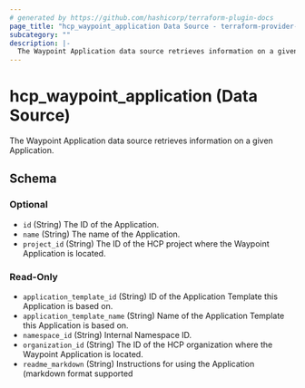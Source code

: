 ```yaml
---
# generated by https://github.com/hashicorp/terraform-plugin-docs
page_title: "hcp_waypoint_application Data Source - terraform-provider-hcp"
subcategory: ""
description: |-
  The Waypoint Application data source retrieves information on a given Application.
---
```


# hcp_waypoint_application (Data Source)

The Waypoint Application data source retrieves information on a given Application.



<!-- schema generated by tfplugindocs -->
## Schema

### Optional

- `id` (String) The ID of the Application.
- `name` (String) The name of the Application.
- `project_id` (String) The ID of the HCP project where the Waypoint Application is located.

### Read-Only

- `application_template_id` (String) ID of the Application Template this Application is based on.
- `application_template_name` (String) Name of the Application Template this Application is based on.
- `namespace_id` (String) Internal Namespace ID.
- `organization_id` (String) The ID of the HCP organization where the Waypoint Application is located.
- `readme_markdown` (String) Instructions for using the Application (markdown format supported
